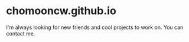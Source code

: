 # chomooncw.github.io
I'm always looking for new friends and cool projects to work on.
You can contact me.
